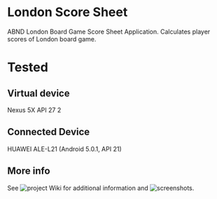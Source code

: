 # London Score Sheet
ABND London Board Game Score Sheet Application. Calculates player scores of London board game.
# Tested
## Virtual device
Nexus 5X API 27 2
## Connected Device
HUAWEI ALE-L21 (Android 5.0.1, API 21)
## More info
See ![project Wiki](https://github.com/jozseflehocz/londonScoreSheet/wiki) for additional information and ![screenshots](https://github.com/jozseflehocz/londonScoreSheet/wiki/Screenshots).
